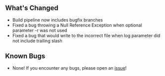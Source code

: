 ## What's Changed
* Build pipeline now includes bugfix branches
* Fixed a bug throwing a Null Reference Exception when optional parameter -r was not used
* Fixed a bug that would write to the incorrect file when log parameter did not include trailing slash

## Known Bugs
* None! If you encounter any bugs, please open an [issue](https://github.com/johnkiddjr/PlexMatch-File-Generator/issues/new)!
